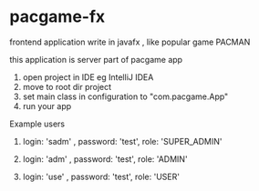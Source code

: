 # pacgame-fx
frontend application write in javafx , like popular game PACMAN

this application is server part of pacgame app

1. open project in IDE eg IntelliJ IDEA
6. move to root dir project
7. set main class in configuration to "com.pacgame.App"
8. run your app

Example users

1. login: 'sadm' , password: 'test', role: 'SUPER_ADMIN'

2. login: 'adm' , password: 'test', role: 'ADMIN'

3. login: 'use' , password: 'test', role: 'USER'
